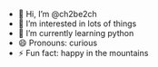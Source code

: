 - 👋 Hi, I’m @ch2be2ch
- 👀 I’m interested in lots of things
- 🌱 I’m currently learning python
- 😄 Pronouns: curious
- ⚡ Fun fact: happy in the mountains

<!---
ch2be2ch/ch2be2ch is a ✨ special ✨ repository because its `README.md` (this file) appears on your GitHub profile.
You can click the Preview link to take a look at your changes.
--->
